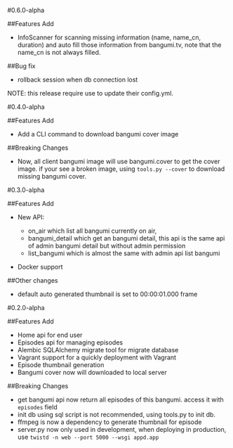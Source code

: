#0.6.0-alpha

##Features Add

- InfoScanner for scanning missing information (name, name_cn, duration) and auto fill those information from bangumi.tv, note that the name_cn is not always filled.

##Bug fix

- rollback session when db connection lost

NOTE: this release require use to update their config.yml.

#0.4.0-alpha

##Features Add

- Add a CLI command to download bangumi cover image

##Breaking Changes

- Now, all client bangumi image will use bangumi.cover to get the cover image. if your see a broken image, using `tools.py --cover` to download missing bangumi cover.


#0.3.0-alpha

##Features Add

- New API:
    - on_air which list all bangumi currently on air,
    - bangumi_detail which get an bangumi detail, this api is the same api of admin bangumi detail but without admin permission
    - list_bangumi which is almost the same with admin api list bangumi

- Docker support


##Other changes

- default auto generated thumbnail is set to 00:00:01.000 frame


#0.2.0-alpha

##Features Add

- Home api for end user
- Episodes api for managing episodes
- Alembic SQLAlchemy migrate tool for migrate database
- Vagrant support for a quickly deployment with Vagrant
- Episode thumbnail generation
- Bangumi cover now will downloaded to local server

##Breaking Changes
- get bangumi api now return all episodes of this bangumi. access it with `episodes` field
- init db using sql script is not recommended, using tools.py to init db.
- ffmpeg is now a dependency to generate thumbnail for episode
- server.py now only used in development, when deploying in production, use `twistd -n web --port 5000 --wsgi appd.app`
